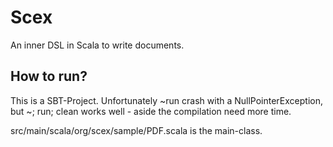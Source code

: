 Scex
====

An inner DSL in Scala to write documents.

How to run?
-----------

This is a SBT-Project. Unfortunately ~run crash with a NullPointerException, but ~; run; clean works well - 
aside the compilation need more time.

src/main/scala/org/scex/sample/PDF.scala is the main-class.